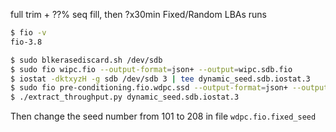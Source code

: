 full trim + ??% seq fill, then ?x30min Fixed/Random LBAs runs


```bash
$ fio -v
fio-3.8

$ sudo blkerasediscard.sh /dev/sdb
$ sudo fio wipc.fio --output-format=json+ --output=wipc.sdb.fio
$ iostat -dktxyzH -g sdb /dev/sdb 3 | tee dynamic_seed.sdb.iostat.3
$ sudo fio pre-conditioning.fio.wdpc.ssd --output-format=json+ --output=dynamic_seed.sdb.fio.3
$ ./extract_throughput.py dynamic_seed.sdb.iostat.3
```

Then change the seed number from 101 to 208 in file `wdpc.fio.fixed_seed`
